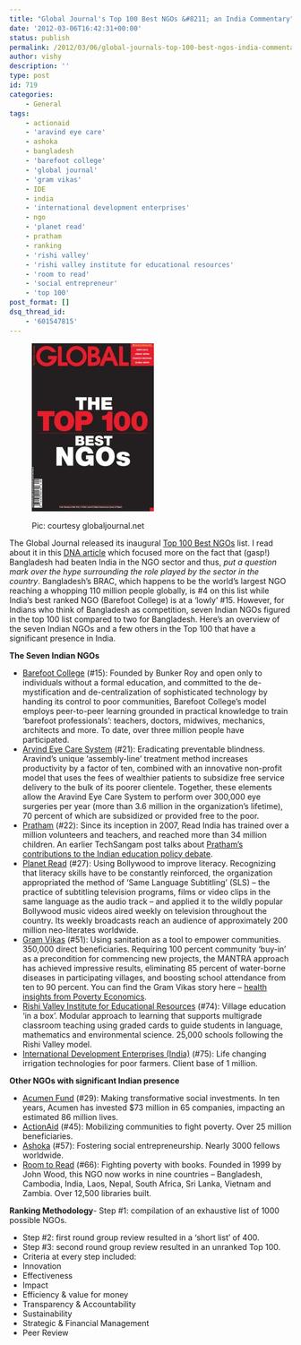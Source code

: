 ```yaml
---
title: "Global Journal's Top 100 Best NGOs &#8211; an India Commentary"
date: '2012-03-06T16:42:31+00:00'
status: publish
permalink: /2012/03/06/global-journals-top-100-best-ngos-india-commentary
author: vishy
description: ''
type: post
id: 719
categories:
    - General
tags:
    - actionaid
    - 'aravind eye care'
    - ashoka
    - bangladesh
    - 'barefoot college'
    - 'global journal'
    - 'gram vikas'
    - IDE
    - india
    - 'international development enterprises'
    - ngo
    - 'planet read'
    - pratham
    - ranking
    - 'rishi valley'
    - 'rishi valley institute for educational resources'
    - 'room to read'
    - 'social entrepreneur'
    - 'top 100'
post_format: []
dsq_thread_id:
    - '601547815'
---
```

<figure aria-describedby="caption-attachment-723" class="wp-caption alignleft" id="attachment_723" style="width: 218px">

[![](../../../../uploads/2012/03/global_journal_mag-218x300.jpg "global_journal_mag")](../../../../uploads/2012/03/global_journal_mag.jpg)<figcaption class="wp-caption-text" id="caption-attachment-723">Pic: courtesy globaljournal.net</figcaption></figure>

The Global Journal released its inaugural [Top 100 Best NGOs](http://theglobaljournal.net/top100NGOs/) list. I read about it in this [DNA article](http://www.dnaindia.com/india/report_bangladesh-based-ngos-keeping-up-the-good-work_1658143) which focused more on the fact that (gasp!) Bangladesh had beaten India in the NGO sector and thus, *put a question mark over the hype surrounding the role played by the sector in the country*. Bangladesh’s BRAC, which happens to be the world’s largest NGO reaching a whopping 110 million people globally, is #4 on this list while India’s best ranked NGO (Barefoot College) is at a ‘lowly’ #15. However, for Indians who think of Bangladesh as competition, seven Indian NGOs figured in the top 100 list compared to two for Bangladesh. Here’s an overview of the seven Indian NGOs and a few others in the Top 100 that have a significant presence in India.

**The Seven Indian NGOs**

- [Barefoot College](http://theglobaljournal.net/article/view/view/493/) (#15): Founded by Bunker Roy and open only to individuals without a formal education, and committed to the de-mystification and de-centralization of sophisticated technology by handing its control to poor communities, Barefoot College’s model employs peer-to-peer learning grounded in practical knowledge to train ‘barefoot professionals’: teachers, doctors, midwives, mechanics, architects and more. To date, over three million people have participated.
- [Arvind Eye Care System](http://theglobaljournal.net/article/view/view/502/) (#21): Eradicating preventable blindness. Aravind’s unique ‘assembly-line’ treatment method increases productivity by a factor of ten, combined with an innovative non-profit model that uses the fees of wealthier patients to subsidize free service delivery to the bulk of its poorer clientele. Together, these elements allow the Aravind Eye Care System to perform over 300,000 eye surgeries per year (more than 3.6 million in the organization’s lifetime), 70 percent of which are subsidized or provided free to the poor.
- [Pratham](http://theglobaljournal.net/article/view/view/503/) (#22): Since its inception in 2007, Read India has trained over a million volunteers and teachers, and reached more than 34 million children. An earlier TechSangam post talks about [Pratham’s contributions to the Indian education policy debate](http://www.techsangam.com/2011/09/10/prathams-contributions-to-indian-education-policy-debate/).
- [Planet Read](http://theglobaljournal.net/article/view/view/508/) (#27): Using Bollywood to improve literacy. Recognizing that literacy skills have to be constantly reinforced, the organization appropriated the method of ‘Same Language Subtitling’ (SLS) – the practice of subtitling television programs, films or video clips in the same language as the audio track – and applied it to the wildly popular Bollywood music videos aired weekly on television throughout the country. Its weekly broadcasts reach an audience of approximately 200 million neo-literates worldwide.
- [Gram Vikas](http://theglobaljournal.net/article/view/view/548/) (#51): Using sanitation as a tool to empower communities. 350,000 direct beneficiaries. Requiring 100 percent community ‘buy-in’ as a precondition for commencing new projects, the MANTRA approach has achieved impressive results, eliminating 85 percent of water-borne diseases in participating villages, and boosting school attendance from ten to 90 percent. You can find the Gram Vikas story here – [health insights from Poverty Economics](http://www.techsangam.com/2011/08/03/health-insights-from-banerjee-duflos-poor-economics/).
- [Rishi Valley Institute for Educational Resources](http://theglobaljournal.net/article/view/view/562/) (#74): Village education ‘in a box’. Modular approach to learning that supports multigrade classroom teaching using graded cards to guide students in language, mathematics and environmental science. 25,000 schools following the Rishi Valley model.
- [International Development Enterprises (India)](http://theglobaljournal.net/article/view/view/560/) (#75): Life changing irrigation technologies for poor farmers. Client base of 1 million.

**Other NGOs with significant Indian presence**

- [Acumen Fund](http://theglobaljournal.net/article/view/view/510/) (#29): Making transformative social investments. In ten years, Acumen has invested $73 million in 65 companies, impacting an estimated 86 million lives.
- [ActionAid](http://theglobaljournal.net/article/view/view/535/) (#45): Mobilizing communities to fight poverty. Over 25 million beneficiaries.
- [Ashoka](http://theglobaljournal.net/article/view/view/558/) (#57): Fostering social entrepreneurship. Nearly 3000 fellows worldwide.
- [Room to Read](http://theglobaljournal.net/article/view/view/574/) (#66): Fighting poverty with books. Founded in 1999 by John Wood, this NGO now works in nine countries – Bangladesh, Cambodia, India, Laos, Nepal, South Africa, Sri Lanka, Vietnam and Zambia. Over 12,500 libraries built.

**Ranking Methodology**- Step #1: compilation of an exhaustive list of 1000 possible NGOs.
- Step #2: first round group review resulted in a ‘short list’ of 400.
- Step #3: second round group review resulted in an unranked Top 100.
- Criteria at every step included:
- Innovation
- Effectiveness
- Impact
- Efficiency &amp; value for money
- Transparency &amp; Accountability
- Sustainability
- Strategic &amp; Financial Management
- Peer Review


